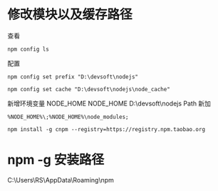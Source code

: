 # 修改模块以及缓存路径
查看
```
npm config ls
```
配置
```
npm config set prefix "D:\devsoft\nodejs"

npm config set cache "D:\devsoft\nodejs\node_cache"
```
新增环境变量 NODE_HOME 
NODE_HOME D:\devsoft\nodejs
Path 新加
```
%NODE_HOME%\;%NODE_HOME%\node_modules;
```
```
npm install -g cnpm --registry=https://registry.npm.taobao.org
```
# npm -g 安装路径
C:\Users\RS\AppData\Roaming\npm